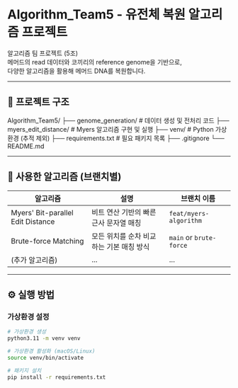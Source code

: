 # Algorithm_Team5 - 유전체 복원 알고리즘 프로젝트

알고리즘 팀 프로젝트 (5조)  
메머드의 read 데이터와 코끼리의 reference genome을 기반으로,  
다양한 알고리즘을 활용해 메머드 DNA를 복원합니다.

---

## 📁 프로젝트 구조
Algorithm_Team5/
├── genome_generation/           # 데이터 생성 및 전처리 코드
├── myers_edit_distance/         # Myers 알고리즘 구현 및 실행
├── venv/                        # Python 가상환경 (추적 제외)
├── requirements.txt             # 필요 패키지 목록
├── .gitignore
└── README.md

---

## 📌 사용한 알고리즘 (브랜치별)

| 알고리즘 | 설명 | 브랜치 이름 |
|----------|------|--------------|
| Myers' Bit-parallel Edit Distance | 비트 연산 기반의 빠른 근사 문자열 매칭 | `feat/myers-algorithm` |
| Brute-force Matching | 모든 위치를 순차 비교하는 기본 매칭 방식 | `main` or `brute-force` |
| (추가 알고리즘) | ... | ... |

---

## ⚙️ 실행 방법

### 가상환경 설정

```bash
# 가상환경 생성
python3.11 -m venv venv

# 가상환경 활성화 (macOS/Linux)
source venv/bin/activate

# 패키지 설치
pip install -r requirements.txt